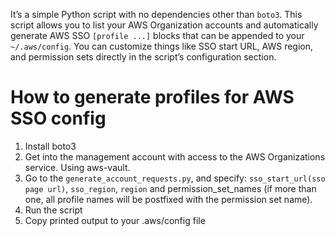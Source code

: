 It’s a simple Python script with no dependencies other than `boto3`. This script allows you to list your AWS Organization accounts and automatically generate AWS SSO `[profile ...]` blocks that can be appended to your `~/.aws/config`. You can customize things like SSO start URL, AWS region, and permission sets directly in the script’s configuration section.

# How to generate profiles for AWS SSO config
1. Install boto3
2. Get into the management account with access to the AWS Organizations service. Using aws-vault.
3. Go to the `generate_account_requests.py`, and specify: `sso_start_url(sso page url)`, `sso_region`, `region` and permission_set_names (if more than one, all profile names will be postfixed with the permission set name).
4. Run the script
5. Copy printed output to your .aws/config file
